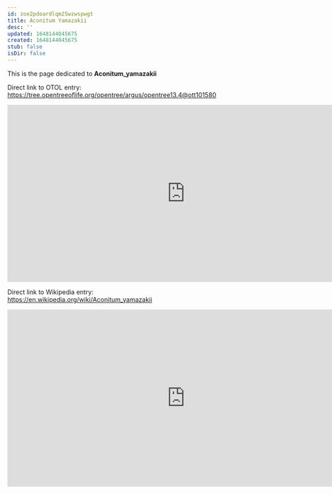 ```yaml
---
id: zoe2pdoardlqm25wzwspwgt
title: Aconitum Yamazakii
desc: ''
updated: 1648144045675
created: 1648144045675
stub: false
isDir: false
---
```

This is the page dedicated to **Aconitum_yamazakii**


Direct link to OTOL entry: https://tree.opentreeoflife.org/opentree/argus/opentree13.4@ott101580



<html>
    <body>
    <iframe src="https://tree.opentreeoflife.org/opentree/argus/opentree13.4@ott101580"
    width="800" height="400" frameborder="0" allowfullscreen> </iframe>
    </body>
</html>
    


Direct link to Wikipedia entry: https://en.wikipedia.org/wiki/Aconitum_yamazakii



<html>
    <body>
    <iframe src="https://en.wikipedia.org/wiki/Aconitum_yamazakii"
    width="800" height="400" frameborder="0" allowfullscreen> </iframe>
    </body>
</html>
    
